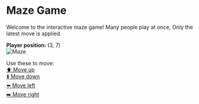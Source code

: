 # Maze Game  
Welcome to the interactive maze game! Many people play at once, Only the latest move is applied.

**Player position:** (3, 7)  
![Maze](https://github-maze-game.vercel.app/images/pos_3_7.png?t=1760781435620)

Use these to move:  
[⬆️ Move up](https://github-maze-game.vercel.app/move/3_7_w)  
[⬇️ Move down](https://github-maze-game.vercel.app/move/3_7_s)  
[⬅️ Move left](https://github-maze-game.vercel.app/move/3_7_a)  
[➡️ Move right](https://github-maze-game.vercel.app/move/3_7_d)
